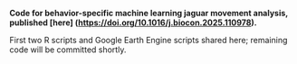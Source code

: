 **Code for behavior-specific machine learning jaguar movement analysis, published [here] (https://doi.org/10.1016/j.biocon.2025.110978).**

First two R scripts and Google Earth Engine scripts shared here; remaining code will be committed shortly.